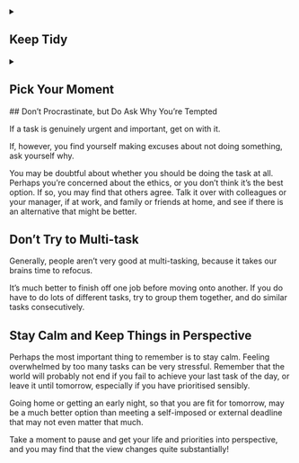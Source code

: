 <details>
<summary><h2>Keep Tidy</h2></summary>

For some of us, clutter can be both a real distraction and genuinely depressing.

Tidying up can improve both self-esteem and motivation. You will also find it easier to stay on top of things if your workspace is tidy, and you keep your systems up to date.
</details>

<details><summary><h2>Pick Your Moment</h2></summary>

All of us have times of day that we work better. It’s best to schedule the difficult tasks for those times.

However, you also need to schedule in things that need doing at particular times, like meetings, or a trip to the post office.

Another useful option is to have a list of important but non-urgent small tasks that can be done in that odd ten minutes between meetings: might it be the ideal time to send that email confirming your holiday dates?
</details>
## Don’t Procrastinate, but Do Ask Why You’re Tempted

If a task is genuinely urgent and important, get on with it.

If, however, you find yourself making excuses about not doing something, ask yourself why.

You may be doubtful about whether you should be doing the task at all. Perhaps you’re concerned about the ethics, or you don’t think it’s the best option.  If so, you may find that others agree. Talk it over with colleagues or your manager, if at work, and family or friends at home, and see if there is an alternative that might be better.

## Don’t Try to Multi-task

Generally, people aren’t very good at multi-tasking, because it takes our brains time to refocus.

It’s much better to finish off one job before moving onto another. If you do have to do lots of different tasks, try to group them together, and do similar tasks consecutively.

## Stay Calm and Keep Things in Perspective

Perhaps the most important thing to remember is to stay calm. Feeling overwhelmed by too many tasks can be very stressful. Remember that the world will probably not end if you fail to achieve your last task of the day, or leave it until tomorrow, especially if you have prioritised sensibly.

Going home or getting an early night, so that you are fit for tomorrow, may be a much better option than meeting a self-imposed or external deadline that may not even matter that much.

Take a moment to pause and get your life and priorities into perspective, and you may find that the view changes quite substantially!
